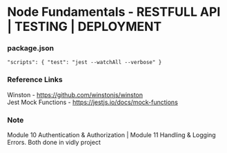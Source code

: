 # Node Fundamentals - RESTFULL API | TESTING | DEPLOYMENT

### package.json
`"scripts": {
    "test": "jest --watchAll --verbose"
  }`

### Reference Links

Winston - https://github.com/winstonjs/winston
<br>
Jest Mock Functions - https://jestjs.io/docs/mock-functions

### Note

Module 10 Authentication & Authorization |
Module 11 Handling & Logging Errors.
Both done in vidly project

